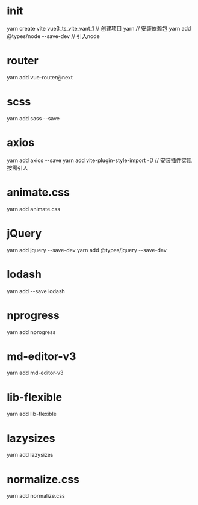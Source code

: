 # init
yarn create vite vue3_ts_vite_vant_1    // 创建项目
yarn    // 安装依赖包
yarn add @types/node --save-dev    // 引入node

# router
yarn add vue-router@next

# scss
yarn add sass --save

# axios
yarn add axios --save
yarn add vite-plugin-style-import -D  // 安装插件实现按需引入

# animate.css
yarn add animate.css

# jQuery
yarn add jquery --save-dev
yarn add @types/jquery --save-dev

# lodash
yarn add --save lodash

# nprogress
yarn add nprogress

# md-editor-v3
yarn add md-editor-v3

# lib-flexible
yarn add lib-flexible

# lazysizes
yarn add lazysizes

# normalize.css
yarn add normalize.css